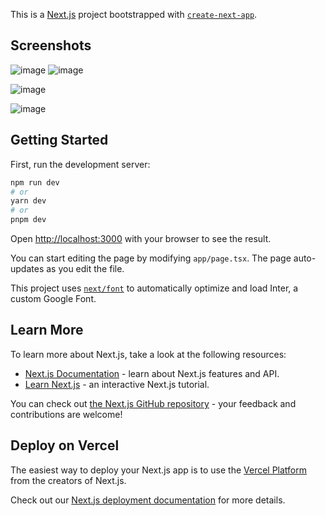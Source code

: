 This is a [Next.js](https://nextjs.org/) project bootstrapped with [`create-next-app`](https://github.com/vercel/next.js/tree/canary/packages/create-next-app).
## Screenshots 

![image](https://github.com/Sophack/tsxPort/assets/114966651/b8fb524f-1e1e-4f6d-a0b0-65193090f124)
![image](https://github.com/Sophack/tsxPort/assets/114966651/cbeea32d-1aff-45ae-bed8-ee774f8d65fb)

![image](https://github.com/Sophack/tsxPort/assets/114966651/09b03767-5b02-47c0-ad03-e6c092a207ad)

![image](https://github.com/Sophack/tsxPort/assets/114966651/cf581cf8-2b6d-4a22-ad64-140d258baa18)

## Getting Started

First, run the development server:

```bash
npm run dev
# or
yarn dev
# or
pnpm dev
```

Open [http://localhost:3000](http://localhost:3000) with your browser to see the result.

You can start editing the page by modifying `app/page.tsx`. The page auto-updates as you edit the file.

This project uses [`next/font`](https://nextjs.org/docs/basic-features/font-optimization) to automatically optimize and load Inter, a custom Google Font.

## Learn More

To learn more about Next.js, take a look at the following resources:

- [Next.js Documentation](https://nextjs.org/docs) - learn about Next.js features and API.
- [Learn Next.js](https://nextjs.org/learn) - an interactive Next.js tutorial.

You can check out [the Next.js GitHub repository](https://github.com/vercel/next.js/) - your feedback and contributions are welcome!

## Deploy on Vercel

The easiest way to deploy your Next.js app is to use the [Vercel Platform](https://vercel.com/new?utm_medium=default-template&filter=next.js&utm_source=create-next-app&utm_campaign=create-next-app-readme) from the creators of Next.js.

Check out our [Next.js deployment documentation](https://nextjs.org/docs/deployment) for more details.

